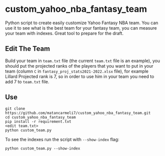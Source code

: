 # custom_yahoo_nba_fantasy_team
Python script to create easily customize Yahoo Fantasy NBA team.
You can use it to see what is the best team for your fantasy team, you can measure your team with indexes.
Great tool to prepare for the draft.

## Edit The Team
Build your team in `team.txt` file (the current `team.txt` file is an example), you should put the projected ranks of the players that you want to put in your team (column `C` in `fantasy_proj_stats2021-2022.xlsx` file), for example Lillard Projected rank is 7, so in order to use him in your team you need to add 7 to `team.txt` file.
## Use
```
git clone https://github.com/matancarmeli7/custom_yahoo_nba_fantasy_team.git
cd custom_yahoo_nba_fantasy_team
pip install -r requirement.txt
<edit team.txt>
python custom_team.py
```

To see the indexes run the script with `--show-index` flag:
```
python custom_team.py --show-index
```